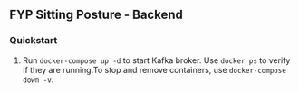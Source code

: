 ## FYP Sitting Posture - Backend

### Quickstart

1. Run `docker-compose up -d` to start Kafka broker. Use `docker ps` to verify if they are running.To stop and remove containers, use `docker-compose down -v`.